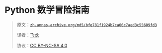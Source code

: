 # Python 数学冒险指南

> 原文：[`zh.annas-archive.org/md5/bfe781f1924b7ca06c7aed3c55609fd3`](https://zh.annas-archive.org/md5/bfe781f1924b7ca06c7aed3c55609fd3)
>
> 译者：[飞龙](https://github.com/wizardforcel)
>
> 协议：[CC BY-NC-SA 4.0](http://creativecommons.org/licenses/by-nc-sa/4.0/)